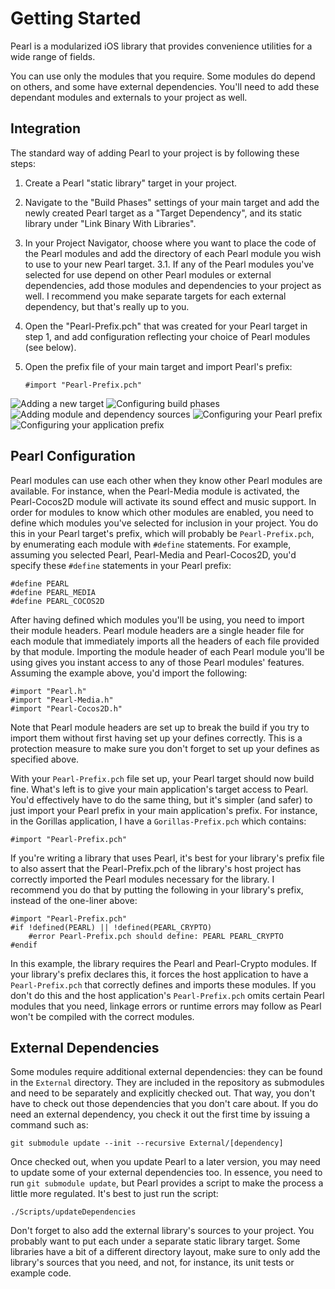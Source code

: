 Getting Started
===============

Pearl is a modularized iOS library that provides convenience utilities for a wide range of fields.

You can use only the modules that you require.  Some modules do depend on others, and some have external dependencies.  You'll need to add these dependant modules and externals to your project as well.


Integration
-----------

The standard way of adding Pearl to your project is by following these steps:

1. Create a Pearl "static library" target in your project.
2. Navigate to the "Build Phases" settings of your main target and add the newly created Pearl target as a "Target Dependency", and its static library under "Link Binary With Libraries".
3. In your Project Navigator, choose where you want to place the code of the Pearl modules and add the directory of each Pearl module you wish to use to your new Pearl target.
    3.1. If any of the Pearl modules you've selected for use depend on other Pearl modules or external dependencies, add those modules and dependencies to your project as well.  I recommend you make separate targets for each external dependency, but that's really up to you.
4. Open the "Pearl-Prefix.pch" that was created for your Pearl target in step 1, and add configuration reflecting your choice of Pearl modules (see below).
5. Open the prefix file of your main target and import Pearl's prefix:

    `#import "Pearl-Prefix.pch"`

![Adding a new target](/Lyndir/Pearl/raw/master/.images/1-target.png)
![Configuring build phases](/Lyndir/Pearl/raw/master/.images/2-phases.png)
![Adding module and dependency sources](/Lyndir/Pearl/raw/master/.images/3-sources.png)
![Configuring your Pearl prefix](/Lyndir/Pearl/raw/master/.images/4-prefix.png)
![Configuring your application prefix](/Lyndir/Pearl/raw/master/.images/5-application.png)


Pearl Configuration
-------------------

Pearl modules can use each other when they know other Pearl modules are available.  For instance, when the Pearl-Media module is activated, the Pearl-Cocos2D module will activate its sound effect and music support.  In order for modules to know which other modules are enabled, you need to define which modules you've selected for inclusion in your project.  You do this in your Pearl target's prefix, which will probably be `Pearl-Prefix.pch`, by enumerating each module with `#define` statements.  For example, assuming you selected Pearl, Pearl-Media and Pearl-Cocos2D, you'd specify these `#define` statements in your Pearl prefix:

    #define PEARL
    #define PEARL_MEDIA
    #define PEARL_COCOS2D

After having defined which modules you'll be using, you need to import their module headers.  Pearl module headers are a single header file for each module that immediately imports all the headers of each file provided by that module.  Importing the module header of each Pearl module you'll be using gives you instant access to any of those Pearl modules' features.  Assuming the example above, you'd import the following:

    #import "Pearl.h"
    #import "Pearl-Media.h"
    #import "Pearl-Cocos2D.h"

Note that Pearl module headers are set up to break the build if you try to import them without first having set up your defines correctly.  This is a protection measure to make sure you don't forget to set up your defines as specified above.

With your `Pearl-Prefix.pch` file set up, your Pearl target should now build fine.  What's left is to give your main application's target access to Pearl.  You'd effectively have to do the same thing, but it's simpler (and safer) to just import your Pearl prefix in your main application's prefix.  For instance, in the Gorillas application, I have a `Gorillas-Prefix.pch` which contains:

    #import "Pearl-Prefix.pch"

If you're writing a library that uses Pearl, it's best for your library's prefix file to also assert that the Pearl-Prefix.pch of the library's host project has correctly imported the Pearl modules necessary for the library.  I recommend you do that by putting the following in your library's prefix, instead of the one-liner above:

    #import "Pearl-Prefix.pch"
    #if !defined(PEARL) || !defined(PEARL_CRYPTO)
        #error Pearl-Prefix.pch should define: PEARL PEARL_CRYPTO
    #endif

In this example, the library requires the Pearl and Pearl-Crypto modules.  If your library's prefix declares this, it forces the host application to have a `Pearl-Prefix.pch` that correctly defines and imports these modules.  If you don't do this and the host application's `Pearl-Prefix.pch` omits certain Pearl modules that you need, linkage errors or runtime errors may follow as Pearl won't be compiled with the correct modules.


External Dependencies
---------------------

Some modules require additional external dependencies: they can be found in the `External` directory.  They are included in the repository as submodules and need to be separately and explicitly checked out.  That way, you don't have to check out those dependencies that you don't care about.  If you do need an external dependency, you check it out the first time by issuing a command such as:

    git submodule update --init --recursive External/[dependency]

Once checked out, when you update Pearl to a later version, you may need to update some of your external dependencies too.  In essence, you need to run `git submodule update`, but Pearl provides a script to make the process a little more regulated.  It's best to just run the script:

    ./Scripts/updateDependencies

Don't forget to also add the external library's sources to your project.  You probably want to put each under a separate static library target.  Some libraries have a bit of a different directory layout, make sure to only add the library's sources that you need, and not, for instance, its unit tests or example code.
